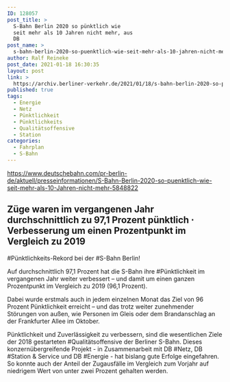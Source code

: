 ```yaml
---
ID: 128057
post_title: >
  S-Bahn Berlin 2020 so pünktlich wie
  seit mehr als 10 Jahren nicht mehr, aus
  DB
post_name: >
  s-bahn-berlin-2020-so-puenktlich-wie-seit-mehr-als-10-jahren-nicht-mehr-aus-db
author: Ralf Reineke
post_date: 2021-01-18 16:30:35
layout: post
link: >
  https://archiv.berliner-verkehr.de/2021/01/18/s-bahn-berlin-2020-so-puenktlich-wie-seit-mehr-als-10-jahren-nicht-mehr-aus-db/
published: true
tags:
  - Energie
  - Netz
  - Pünktlichkeit
  - Pünktlichkeits
  - Qualitätsoffensive
  - Station
categories:
  - Fahrplan
  - S-Bahn
---
```

https://www.deutschebahn.com/pr-berlin-de/aktuell/presseinformationen/S-Bahn-Berlin-2020-so-puenktlich-wie-seit-mehr-als-10-Jahren-nicht-mehr-5848822
<h2>Züge waren im vergangenen Jahr durchschnittlich zu 97,1 Prozent pünktlich ⋅ Verbesserung um einen Prozentpunkt im Vergleich zu 2019</h2>
#Pünktlichkeits-Rekord bei der #S-Bahn Berlin!

Auf durchschnittlich 97,1 Prozent hat die S-Bahn ihre #Pünktlichkeit im vergangenen Jahr weiter verbessert – und damit um einen ganzen Prozentpunkt im Vergleich zu 2019 (96,1 Prozent).

Dabei wurde erstmals auch in jedem einzelnen Monat das Ziel von 96 Prozent Pünktlichkeit erreicht – und das trotz weiter zunehmender Störungen von außen, wie Personen im Gleis oder dem Brandanschlag an der Frankfurter Allee im Oktober.

Pünktlichkeit und Zuverlässigkeit zu verbessern, sind die wesentlichen Ziele der 2018 gestarteten #Qualitätsoffensive der Berliner S-Bahn. Dieses konzernübergreifende Projekt - in Zusammenarbeit mit DB #Netz, DB #Station &amp; Service und DB #Energie - hat bislang gute Erfolge eingefahren. So konnte auch der Anteil der Zugausfälle im Vergleich zum Vorjahr auf niedrigem Wert von unter zwei Prozent gehalten werden.